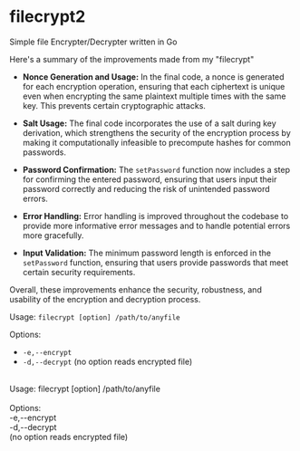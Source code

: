 # filecrypt2

Simple file Encrypter/Decrypter written in Go

Here's a summary of the improvements made from my "filecrypt"

- **Nonce Generation and Usage:** In the final code, a nonce is generated for each encryption operation, ensuring that each ciphertext is unique even when encrypting the same plaintext multiple times with the same key. This prevents certain cryptographic attacks.

- **Salt Usage:** The final code incorporates the use of a salt during key derivation, which strengthens the security of the encryption process by making it computationally infeasible to precompute hashes for common passwords.

- **Password Confirmation:** The `setPassword` function now includes a step for confirming the entered password, ensuring that users input their password correctly and reducing the risk of unintended password errors.

- **Error Handling:** Error handling is improved throughout the codebase to provide more informative error messages and to handle potential errors more gracefully.

- **Input Validation:** The minimum password length is enforced in the `setPassword` function, ensuring that users provide passwords that meet certain security requirements.

Overall, these improvements enhance the security, robustness, and usability of the encryption and decryption process.

Usage: `filecrypt [option] /path/to/anyfile`

Options:
- `-e,--encrypt`
- `-d,--decrypt`
(no option reads encrypted file)


<br>
Usage: filecrypt [option] /path/to/anyfile<br>
<br>
Options:<br>
 -e,--encrypt<br>
 -d,--decrypt<br>
(no option reads encrypted file)
 <br>

